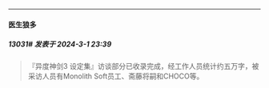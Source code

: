 ﻿
*****

####  医生狼多  
##### 13031#       发表于 2024-3-1 23:39

<blockquote>『异度神剑3 设定集』访谈部分已收录完成，经工作人员统计约五万字，被采访人员有Monolith Soft员工、斋藤将嗣和CHOCO等。 ​​​</blockquote>

